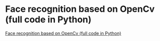 # Face recognition based on OpenCv (full code in Python)
[Face recognition based on OpenCv (full code in Python)](https://aiwithcloud.com/2022/09/19/face_recognition_based_on_opencv_full_code_in_python/)
